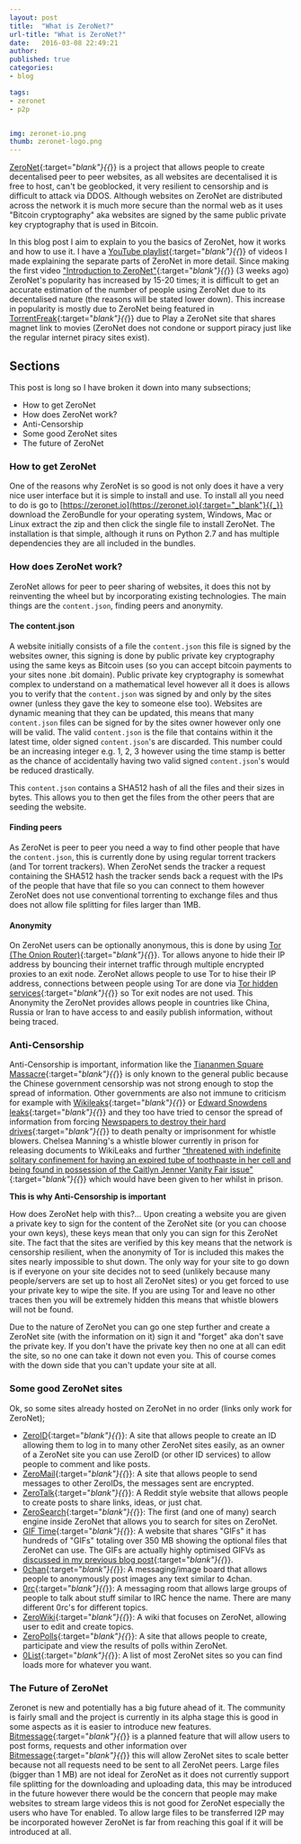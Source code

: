 ```yaml
---
layout: post
title:  "What is ZeroNet?"
url-title: "What is ZeroNet?"
date:   2016-03-08 22:49:21
author:
published: true
categories:
- blog

tags:
- zeronet
- p2p


img: zeronet-io.png
thumb: zeronet-logo.png
---
```

[ZeroNet](https://zeronet.io){:target="_blank"}{{_}} is a project that allows people to create decentalised peer to peer websites, as all websites are decentalised it is free to host, can't be geoblocked, it very resilient to censorship and is difficult to attack via DDOS. Although websites on ZeroNet are distributed across the network it is much more secure than the normal web as it uses "Bitcoin cryptography" aka websites are signed by the same public private key cryptography that is used in Bitcoin.
<!--more-->

In this blog post I aim to explain to you the basics of ZeroNet, how it works and how to use it. I have a [YouTube playlist](https://www.youtube.com/playlist?list=PLgFqcJDOq2q5orC1U4IvDBMpjezKt-X4E){:target="_blank"}{{_}} of videos I made explaining the separate parts of ZeroNet in more detail. Since making the first video ["Introduction to ZeroNet"](https://www.youtube.com/watch?v=NVg3s9bFQ0w&index=1&list=PLgFqcJDOq2q5orC1U4IvDBMpjezKt-X4E){:target="_blank"}{{_}} (3 weeks ago) ZeroNet's popularity has increased by 15-20 times; it is difficult to get an accurate estimation of the number of people using ZeroNet due to its decentalised nature (the reasons will be stated lower down). This increase in popularity is mostly due to ZeroNet being featured in [TorrentFreak](https://torrentfreak.com/play-p2p-impossible-shutdown-160301/){:target="_blank"}{{_}} due to Play a ZeroNet site that shares magnet link to movies (ZeroNet does not condone or support piracy just like the regular internet piracy sites exist).

## Sections
This post is long so I have broken it down into many subsections;

 * How to get ZeroNet
 * How does ZeroNet work?
 * Anti-Censorship
 * Some good ZeroNet sites
 * The future of ZeroNet

### How to get ZeroNet
One of the reasons why ZeroNet is so good is not only does it have a very nice user interface but it is simple to install and use. To install all you need to do is go to [https://zeronet.io](https://zeronet.io){:target="_blank"}{{_}} download the ZeroBundle for your operating system, Windows, Mac or Linux extract the zip and then click the single file to install ZeroNet. The installation is that simple, although it runs on Python 2.7 and has multiple dependencies they are all included in the bundles.

### How does ZeroNet work?
ZeroNet allows for peer to peer sharing of websites, it does this not by reinventing the wheel but by incorporating existing technologies. The main things are the `content.json`, finding peers and anonymity.

#### The content.json
A website initially consists of a file the `content.json` this file is signed by the websites owner, this signing is done by public private key cryptography using the same keys as Bitcoin uses (so you can accept bitcoin payments to your sites none .bit domain). Public private key cryptography is somewhat complex to understand on a mathematical level however all it does is allows you to verify that the `content.json` was signed by and only by the sites owner (unless they gave the key to someone else too). Websites are dynamic meaning that they can be updated, this means that many `content.json` files can be signed for by the sites owner however only one will be valid. The valid `content.json` is the file that contains within it the latest time, older signed `content.json`'s are discarded. This number could be an increasing integer e.g. 1, 2, 3 however using the time stamp is better as the chance of accidentally having two valid signed `content.json`'s would be reduced drastically.

This `content.json` contains a SHA512 hash of all the files and their sizes in bytes. This allows you to then get the files from the other peers that are seeding the website.

#### Finding peers
As ZeroNet is peer to peer you need a way to find other people that have the `content.json`, this is currently done by using regular torrent trackers (and Tor torrent trackers). When ZeroNet sends the tracker a request containing the SHA512 hash the tracker sends back a request with the IPs of the people that have that file so you can connect to them however ZeroNet does not use conventional torrenting to exchange files and thus does not allow file splitting for files larger than 1MB.

#### Anonymity
On ZeroNet users can be optionally anonymous, this is done by using [Tor (The Onion Router)](https://www.torproject.org/){:target="_blank"}{{_}}. Tor allows anyone to hide their IP address by bouncing their internet traffic through multiple encrypted proxies to an exit node. ZeroNet allows people to use Tor to hise their IP address, connections between people using Tor are done via [Tor hidden services](https://www.torproject.org/docs/hidden-services.html.en){:target="_blank"}{{_}} so Tor exit nodes are not used. This Anonymity the ZeroNet provides allows people in countries like China, Russia or Iran to have access to and easily publish information, without being traced.

### Anti-Censorship
Anti-Censorship is important, information like the [Tiananmen Square Massacre](https://en.wikipedia.org/wiki/Tiananmen_Square_protests_of_1989){:target="_blank"}{{_}} is only known to the general public because the Chinese government censorship was not strong enough to stop the spread of information. Other governments are also not immune to criticism for example with [Wikileaks](https://en.wikipedia.org/wiki/WikiLeaks){:target="_blank"}{{_}} or [Edward Snowdens leaks](https://en.wikipedia.org/wiki/Edward_Snowden){:target="_blank"}{{_}} and they too have tried to censor the spread of information from forcing [Newspapers to destroy their hard drives](http://www.theguardian.com/uk-news/2014/jan/31/footage-released-guardian-editors-snowden-hard-drives-gchq){:target="_blank"}{{_}} to death penalty or imprisonment for whistle blowers. Chelsea Manning's a whistle blower currently in prison for releasing documents to WikiLeaks and further ["threatened with indefinite solitary confinement for having an expired tube of toothpaste in her cell and being found in possession of the Caitlyn Jenner Vanity Fair issue"](http://www.theguardian.com/us-news/2015/aug/12/chelsea-manning-solitary-confinement-toothpaste-army){:target="_blank"}{{_}} which would have been given to her whilst in prison.

**This is why Anti-Censorship is important**

How does ZeroNet help with this?... Upon creating a website you are given a private key to sign for the content of the ZeroNet site (or you can choose your own keys), these keys mean that only you can sign for this ZeroNet site. The fact that the sites are verified by this key means that the network is censorship resilient, when the anonymity of Tor is included this makes the sites nearly impossible to shut down. The only way for your site to go down is if everyone on your site decides not to seed (unlikely because many people/servers are set up to host all ZeroNet sites) or you get forced to use your private key to wipe the site. If you are using Tor and leave no other traces then you will be extremely hidden this means that whistle blowers will not be found.

Due to the nature of ZeroNet you can go one step further and create a ZeroNet site (with the information on it) sign it and "forget" aka don't save the private key. If you don't have the private key then no one at all can edit the site, so no one can take it down not even you. This of course comes with the down side that you can't update your site at all.

### Some good ZeroNet sites

Ok, so some sites already hosted on ZeroNet in no order (links only work for ZeroNet);

* [ZeroID](http://127.0.0.1:43110/zeroid.bit/){:target="_blank"}{{_}}: A site that allows people to create an ID allowing them to log in to many other ZeroNet sites easily, as an owner of a ZeroNet site you can use ZeroID (or other ID services) to allow people to comment and like posts.
* [ZeroMail](http://127.0.0.1:43110/Mail.ZeroNetwork.bit/){:target="_blank"}{{_}}: A site that allows people to send messages to other ZeroIDs, the messages sent are encrypted.
* [ZeroTalk](http://127.0.0.1:43110/Talk.ZeroNetwork.bit/){:target="_blank"}{{_}}: A Reddit style website that allows people to create posts to share links, ideas, or just chat.
* [ZeroSearch](http://127.0.0.1:43110/zerosearch.bit/){:target="_blank"}{{_}}: The first (and one of many) search engine inside ZeroNet that allows you to search for sites on ZeroNet.
* [GIF Time](http://127.0.0.1:43110/1Gif7PqWTzVWDQ42Mo7np3zXmGAo3DXc7h/){:target="_blank"}{{_}}: A website that shares "GIFs" it has hundreds of "GIFs" totaling over 350 MB showing the optional files that ZeroNet can use. The GIFs are actually highly optimised GIFVs as [discussed in my previous blog post](/blog/image-formats-and-when-to-use-them){:target="_blank"}{{_}}.
* [0chan](http://127.0.0.1:43110/0chan.bit/){:target="_blank"}{{_}}: A messaging/image board that allows people to anonymously post images any text similar to 4chan.
* [0rc](http://127.0.0.1:43110/1CjR14fofbRJ54oj8A7rAfWpzpLawdP5uc/){:target="_blank"}{{_}}: A messaging room that allows large groups of people to talk about stuff similar to IRC hence the name. There are many different 0rc's for different topics.
* [ZeroWiki](http://127.0.0.1:43110/138R53t3ZW7KDfSfxVpWUsMXgwUnsDNXLP/){:target="_blank"}{{_}}: A wiki that focuses on ZeroNet, allowing user to edit and create topics.
* [ZeroPolls](http://127.0.0.1:43110/ZeroPolls.bit/){:target="_blank"}{{_}}: A site that allows people to create, participate and view the results of polls within ZeroNet.
* [0List](http://127.0.0.1:43110/0list.bit/?Home){:target="_blank"}{{_}}: A list of most ZeroNet sites so you can find loads more for whatever you want.

### The Future of ZeroNet
Zeronet is new and potentially has a big future ahead of it. The community is fairly small and the project is currently in its alpha stage this is good in some aspects as it is easier to introduce new features. [Bitmessage](https://bitmessage.org/wiki/Main_Page){:target="_blank"}{{_}} is a planned feature that will allow users to post forms, requests and other information over [Bitmessage](https://bitmessage.org/wiki/Main_Page){:target="_blank"}{{_}} this will allow ZeroNet sites to scale better because not all requests need to be sent to all ZeroNet peers. Large files (bigger than 1 MB) are not ideal for ZeroNet as it does not currently support file splitting for the downloading and uploading data, this may be introduced in the future however there would be the concern that people may make websites to stream large videos this is not good for ZeroNet especially the users who have Tor enabled. To allow large files to be transferred I2P may be incorporated however ZeroNet is far from reaching this goal if it will be introduced at all.
